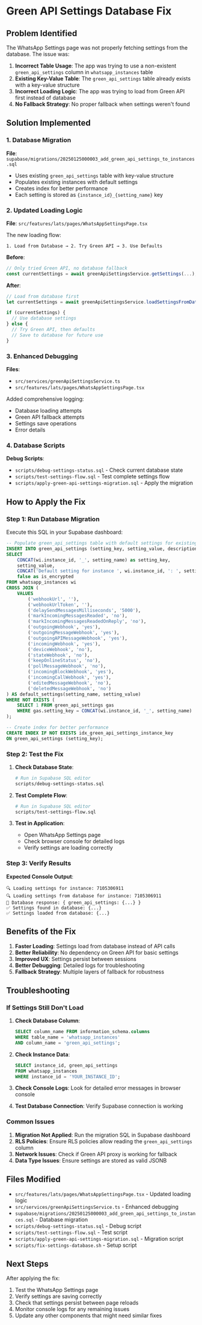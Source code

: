 # Green API Settings Database Fix

## Problem Identified

The WhatsApp Settings page was not properly fetching settings from the database. The issue was:

1. **Incorrect Table Usage**: The app was trying to use a non-existent `green_api_settings` column in `whatsapp_instances` table
2. **Existing Key-Value Table**: The `green_api_settings` table already exists with a key-value structure
3. **Incorrect Loading Logic**: The app was trying to load from Green API first instead of database
4. **No Fallback Strategy**: No proper fallback when settings weren't found

## Solution Implemented

### 1. Database Migration

**File**: `supabase/migrations/20250125000003_add_green_api_settings_to_instances.sql`

- Uses existing `green_api_settings` table with key-value structure
- Populates existing instances with default settings
- Creates index for better performance
- Each setting is stored as `{instance_id}_{setting_name}` key

### 2. Updated Loading Logic

**File**: `src/features/lats/pages/WhatsAppSettingsPage.tsx`

The new loading flow:
```
1. Load from Database → 2. Try Green API → 3. Use Defaults
```

**Before**:
```javascript
// Only tried Green API, no database fallback
const currentSettings = await greenApiSettingsService.getSettings(...);
```

**After**:
```javascript
// Load from database first
let currentSettings = await greenApiSettingsService.loadSettingsFromDatabase(instanceId);

if (currentSettings) {
  // Use database settings
} else {
  // Try Green API, then defaults
  // Save to database for future use
}
```

### 3. Enhanced Debugging

**Files**: 
- `src/services/greenApiSettingsService.ts`
- `src/features/lats/pages/WhatsAppSettingsPage.tsx`

Added comprehensive logging:
- Database loading attempts
- Green API fallback attempts
- Settings save operations
- Error details

### 4. Database Scripts

**Debug Scripts**:
- `scripts/debug-settings-status.sql` - Check current database state
- `scripts/test-settings-flow.sql` - Test complete settings flow
- `scripts/apply-green-api-settings-migration.sql` - Apply the migration

## How to Apply the Fix

### Step 1: Run Database Migration

Execute this SQL in your Supabase dashboard:

```sql
-- Populate green_api_settings table with default settings for existing instances
INSERT INTO green_api_settings (setting_key, setting_value, description, is_encrypted)
SELECT 
    CONCAT(wi.instance_id, '_', setting_name) as setting_key,
    setting_value,
    CONCAT('Default setting for instance ', wi.instance_id, ': ', setting_name) as description,
    false as is_encrypted
FROM whatsapp_instances wi
CROSS JOIN (
    VALUES 
        ('webhookUrl', ''),
        ('webhookUrlToken', ''),
        ('delaySendMessagesMilliseconds', '5000'),
        ('markIncomingMessagesReaded', 'no'),
        ('markIncomingMessagesReadedOnReply', 'no'),
        ('outgoingWebhook', 'yes'),
        ('outgoingMessageWebhook', 'yes'),
        ('outgoingAPIMessageWebhook', 'yes'),
        ('incomingWebhook', 'yes'),
        ('deviceWebhook', 'no'),
        ('stateWebhook', 'no'),
        ('keepOnlineStatus', 'no'),
        ('pollMessageWebhook', 'no'),
        ('incomingBlockWebhook', 'yes'),
        ('incomingCallWebhook', 'yes'),
        ('editedMessageWebhook', 'no'),
        ('deletedMessageWebhook', 'no')
) AS default_settings(setting_name, setting_value)
WHERE NOT EXISTS (
    SELECT 1 FROM green_api_settings gas 
    WHERE gas.setting_key = CONCAT(wi.instance_id, '_', setting_name)
);

-- Create index for better performance
CREATE INDEX IF NOT EXISTS idx_green_api_settings_instance_key 
ON green_api_settings (setting_key);
```

### Step 2: Test the Fix

1. **Check Database State**:
   ```bash
   # Run in Supabase SQL editor
   scripts/debug-settings-status.sql
   ```

2. **Test Complete Flow**:
   ```bash
   # Run in Supabase SQL editor
   scripts/test-settings-flow.sql
   ```

3. **Test in Application**:
   - Open WhatsApp Settings page
   - Check browser console for detailed logs
   - Verify settings are loading correctly

### Step 3: Verify Results

**Expected Console Output**:
```
🔍 Loading settings for instance: 7105306911
🔍 Loading settings from database for instance: 7105306911
📄 Database response: { green_api_settings: {...} }
✅ Settings found in database: {...}
✅ Settings loaded from database: {...}
```

## Benefits of the Fix

1. **Faster Loading**: Settings load from database instead of API calls
2. **Better Reliability**: No dependency on Green API for basic settings
3. **Improved UX**: Settings persist between sessions
4. **Better Debugging**: Detailed logs for troubleshooting
5. **Fallback Strategy**: Multiple layers of fallback for robustness

## Troubleshooting

### If Settings Still Don't Load

1. **Check Database Column**:
   ```sql
   SELECT column_name FROM information_schema.columns 
   WHERE table_name = 'whatsapp_instances' 
   AND column_name = 'green_api_settings';
   ```

2. **Check Instance Data**:
   ```sql
   SELECT instance_id, green_api_settings 
   FROM whatsapp_instances 
   WHERE instance_id = 'YOUR_INSTANCE_ID';
   ```

3. **Check Console Logs**: Look for detailed error messages in browser console

4. **Test Database Connection**: Verify Supabase connection is working

### Common Issues

1. **Migration Not Applied**: Run the migration SQL in Supabase dashboard
2. **RLS Policies**: Ensure RLS policies allow reading the `green_api_settings` column
3. **Network Issues**: Check if Green API proxy is working for fallback
4. **Data Type Issues**: Ensure settings are stored as valid JSONB

## Files Modified

- `src/features/lats/pages/WhatsAppSettingsPage.tsx` - Updated loading logic
- `src/services/greenApiSettingsService.ts` - Enhanced debugging
- `supabase/migrations/20250125000003_add_green_api_settings_to_instances.sql` - Database migration
- `scripts/debug-settings-status.sql` - Debug script
- `scripts/test-settings-flow.sql` - Test script
- `scripts/apply-green-api-settings-migration.sql` - Migration script
- `scripts/fix-settings-database.sh` - Setup script

## Next Steps

After applying the fix:

1. Test the WhatsApp Settings page
2. Verify settings are saving correctly
3. Check that settings persist between page reloads
4. Monitor console logs for any remaining issues
5. Update any other components that might need similar fixes
